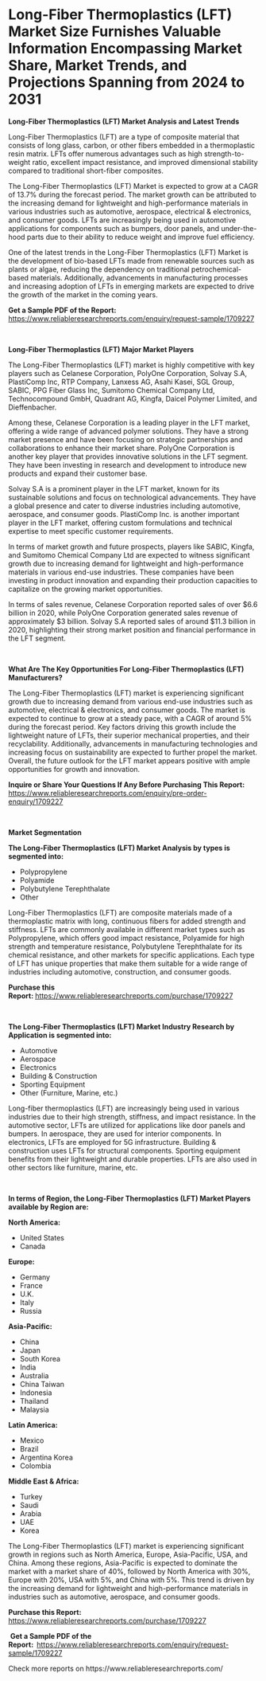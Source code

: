 <p><h1>Long-Fiber Thermoplastics (LFT) Market Size Furnishes Valuable Information Encompassing Market Share, Market Trends, and Projections Spanning from 2024 to 2031</h1></p><p><strong>Long-Fiber Thermoplastics (LFT) Market Analysis and Latest Trends</strong></p>
<p><p>Long-Fiber Thermoplastics (LFT) are a type of composite material that consists of long glass, carbon, or other fibers embedded in a thermoplastic resin matrix. LFTs offer numerous advantages such as high strength-to-weight ratio, excellent impact resistance, and improved dimensional stability compared to traditional short-fiber composites.</p><p>The Long-Fiber Thermoplastics (LFT) Market is expected to grow at a CAGR of 13.7% during the forecast period. The market growth can be attributed to the increasing demand for lightweight and high-performance materials in various industries such as automotive, aerospace, electrical & electronics, and consumer goods. LFTs are increasingly being used in automotive applications for components such as bumpers, door panels, and under-the-hood parts due to their ability to reduce weight and improve fuel efficiency.</p><p>One of the latest trends in the Long-Fiber Thermoplastics (LFT) Market is the development of bio-based LFTs made from renewable sources such as plants or algae, reducing the dependency on traditional petrochemical-based materials. Additionally, advancements in manufacturing processes and increasing adoption of LFTs in emerging markets are expected to drive the growth of the market in the coming years.</p></p>
<p><strong>Get a Sample PDF of the Report:&nbsp;</strong> <a href="https://www.reliableresearchreports.com/enquiry/request-sample/1709227">https://www.reliableresearchreports.com/enquiry/request-sample/1709227</a></p>
<p>&nbsp;</p>
<p><strong>Long-Fiber Thermoplastics (LFT) Major Market Players</strong></p>
<p><p>The Long-Fiber Thermoplastics (LFT) market is highly competitive with key players such as Celanese Corporation, PolyOne Corporation, Solvay S.A, PlastiComp Inc, RTP Company, Lanxess AG, Asahi Kasei, SGL Group, SABIC, PPG Fiber Glass Inc, Sumitomo Chemical Company Ltd, Technocompound GmbH, Quadrant AG, Kingfa, Daicel Polymer Limited, and Dieffenbacher.</p><p>Among these, Celanese Corporation is a leading player in the LFT market, offering a wide range of advanced polymer solutions. They have a strong market presence and have been focusing on strategic partnerships and collaborations to enhance their market share. PolyOne Corporation is another key player that provides innovative solutions in the LFT segment. They have been investing in research and development to introduce new products and expand their customer base.</p><p>Solvay S.A is a prominent player in the LFT market, known for its sustainable solutions and focus on technological advancements. They have a global presence and cater to diverse industries including automotive, aerospace, and consumer goods. PlastiComp Inc. is another important player in the LFT market, offering custom formulations and technical expertise to meet specific customer requirements.</p><p>In terms of market growth and future prospects, players like SABIC, Kingfa, and Sumitomo Chemical Company Ltd are expected to witness significant growth due to increasing demand for lightweight and high-performance materials in various end-use industries. These companies have been investing in product innovation and expanding their production capacities to capitalize on the growing market opportunities.</p><p>In terms of sales revenue, Celanese Corporation reported sales of over $6.6 billion in 2020, while PolyOne Corporation generated sales revenue of approximately $3 billion. Solvay S.A reported sales of around $11.3 billion in 2020, highlighting their strong market position and financial performance in the LFT segment.</p></p>
<p>&nbsp;</p>
<p><strong>What Are The Key Opportunities For Long-Fiber Thermoplastics (LFT) Manufacturers?</strong></p>
<p><p>The Long-Fiber Thermoplastics (LFT) market is experiencing significant growth due to increasing demand from various end-use industries such as automotive, electrical & electronics, and consumer goods. The market is expected to continue to grow at a steady pace, with a CAGR of around 5% during the forecast period. Key factors driving this growth include the lightweight nature of LFTs, their superior mechanical properties, and their recyclability. Additionally, advancements in manufacturing technologies and increasing focus on sustainability are expected to further propel the market. Overall, the future outlook for the LFT market appears positive with ample opportunities for growth and innovation.</p></p>
<p><strong>Inquire or Share Your Questions If Any Before Purchasing This Report:</strong> <a href="https://www.reliableresearchreports.com/enquiry/pre-order-enquiry/1709227">https://www.reliableresearchreports.com/enquiry/pre-order-enquiry/1709227</a></p>
<p>&nbsp;</p>
<p><strong>Market Segmentation</strong></p>
<p><strong>The Long-Fiber Thermoplastics (LFT) Market Analysis by types is segmented into:</strong></p>
<p><ul><li>Polypropylene</li><li>Polyamide</li><li>Polybutylene Terephthalate</li><li>Other</li></ul></p>
<p><p>Long-Fiber Thermoplastics (LFT) are composite materials made of a thermoplastic matrix with long, continuous fibers for added strength and stiffness. LFTs are commonly available in different market types such as Polypropylene, which offers good impact resistance, Polyamide for high strength and temperature resistance, Polybutylene Terephthalate for its chemical resistance, and other markets for specific applications. Each type of LFT has unique properties that make them suitable for a wide range of industries including automotive, construction, and consumer goods.</p></p>
<p><strong>Purchase this Report:&nbsp;</strong><a href="https://www.reliableresearchreports.com/purchase/1709227">https://www.reliableresearchreports.com/purchase/1709227</a></p>
<p>&nbsp;</p>
<p><strong>The Long-Fiber Thermoplastics (LFT) Market Industry Research by Application is segmented into:</strong></p>
<p><ul><li>Automotive</li><li>Aerospace</li><li>Electronics</li><li>Building & Construction</li><li>Sporting Equipment</li><li>Other (Furniture, Marine, etc.)</li></ul></p>
<p><p>Long-fiber thermoplastics (LFT) are increasingly being used in various industries due to their high strength, stiffness, and impact resistance. In the automotive sector, LFTs are utilized for applications like door panels and bumpers. In aerospace, they are used for interior components. In electronics, LFTs are employed for 5G infrastructure. Building & construction uses LFTs for structural components. Sporting equipment benefits from their lightweight and durable properties. LFTs are also used in other sectors like furniture, marine, etc.</p></p>
<p>&nbsp;</p>
<p><strong>In terms of Region, the Long-Fiber Thermoplastics (LFT) Market Players available by Region are:</strong></p>
<p>
    <p> <strong> North America: </strong>
        <ul>
            <li>United States</li>
            <li>Canada</li>
        </ul>
        </p> 
    <p> <strong> Europe: </strong>
        <ul>
            <li>Germany</li>
            <li>France</li>
            <li>U.K.</li>
            <li>Italy</li>
            <li>Russia</li>
        </ul>
        </p> 
    <p> <strong> Asia-Pacific: </strong>
        <ul>
            <li>China</li>
            <li>Japan</li>
            <li>South Korea</li>
            <li>India</li>
            <li>Australia</li>
            <li>China Taiwan</li>
            <li>Indonesia</li>
            <li>Thailand</li>
            <li>Malaysia</li>
        </ul>
        </p> 
    <p> <strong> Latin America: </strong>
        <ul>
            <li>Mexico</li>
            <li>Brazil</li>
            <li>Argentina Korea</li>
            <li>Colombia</li>
        </ul>
        </p> 
    <p> <strong> Middle East & Africa: </strong>
        <ul>
            <li>Turkey</li>
            <li>Saudi</li>
            <li>Arabia</li>
            <li>UAE</li>
            <li>Korea</li>
        </ul>
    </p>
    </p>
<p><p>The Long-Fiber Thermoplastics (LFT) market is experiencing significant growth in regions such as North America, Europe, Asia-Pacific, USA, and China. Among these regions, Asia-Pacific is expected to dominate the market with a market share of 40%, followed by North America with 30%, Europe with 20%, USA with 5%, and China with 5%. This trend is driven by the increasing demand for lightweight and high-performance materials in industries such as automotive, aerospace, and consumer goods.</p></p>
<p><strong>Purchase this Report: </strong><a href="https://www.reliableresearchreports.com/purchase/1709227">https://www.reliableresearchreports.com/purchase/1709227</a></p>
<p>&nbsp;<strong>Get a Sample PDF of the Report:&nbsp;&nbsp;</strong><a href="https://www.reliableresearchreports.com/enquiry/request-sample/1709227">https://www.reliableresearchreports.com/enquiry/request-sample/1709227</a></p>
<p><strong></strong></p>
<p>Check more reports on https://www.reliableresearchreports.com/</p>